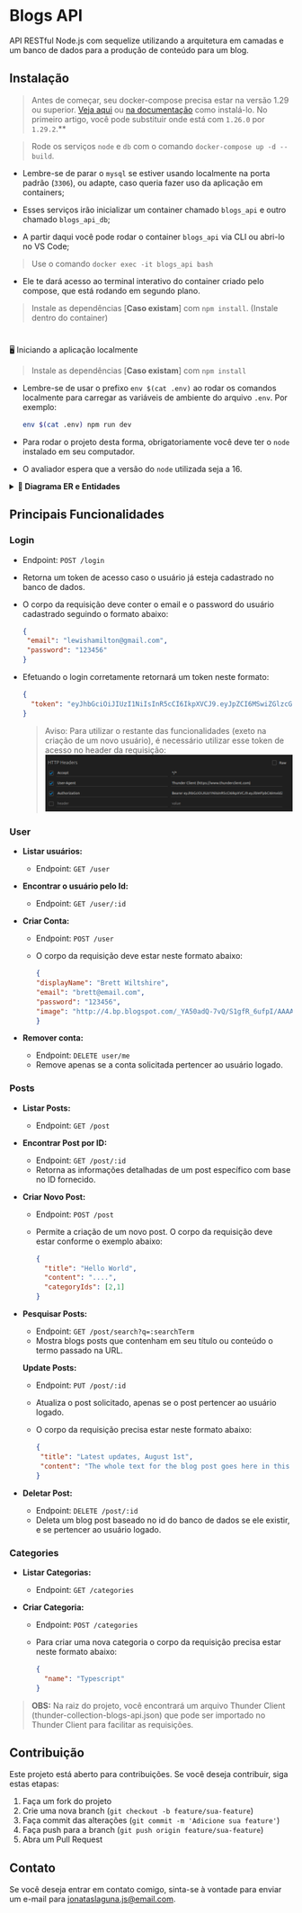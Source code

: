 # Blogs API

API RESTful Node.js com sequelize utilizando a arquitetura em camadas e um banco de dados para a produção de conteúdo para um blog. 

## Instalação

> Antes de começar, seu docker-compose precisa estar na versão 1.29 ou superior. [Veja aqui](https://www.digitalocean.com/community/tutorials/how-to-install-and-use-docker-compose-on-ubuntu-20-04-pt) ou [na documentação](https://docs.docker.com/compose/install/) como instalá-lo. No primeiro artigo, você pode substituir onde está com `1.26.0` por `1.29.2`.**
  

>  Rode os serviços `node` e `db` com o comando `docker-compose up -d --build`.

  - Lembre-se de parar o `mysql` se estiver usando localmente na porta padrão (`3306`), ou adapte, caso queria fazer uso da aplicação em containers;

  - Esses serviços irão inicializar um container chamado `blogs_api` e outro chamado `blogs_api_db`;

  - A partir daqui você pode rodar o container `blogs_api` via CLI ou abri-lo no VS Code;

  > Use o comando `docker exec -it blogs_api bash`

  - Ele te dará acesso ao terminal interativo do container criado pelo compose, que está rodando em segundo plano.

  > Instale as dependências [**Caso existam**] com `npm install`. (Instale dentro do container)

#

🖥️ Iniciando a aplicação localmente

 > Instale as dependências [**Caso existam**] com `npm install`
  
  - Lembre-se de usar o prefixo `env $(cat .env)` ao rodar os comandos localmente para carregar as variáveis de ambiente do arquivo `.env`. Por exemplo:
  
    ```bash
    env $(cat .env) npm run dev
    ```

  -  Para rodar o projeto desta forma, obrigatoriamente você deve ter o `node` instalado em seu computador.
  -  O avaliador espera que a versão do `node` utilizada seja a 16.

<details>
  <summary  id="diagrama"><strong>🎲 Diagrama ER e Entidades</strong></summary>

#### Formato das entidades

  ![DER](./public/der.png)

  ---

 - #### Scripts prontos

    ---

    - Cria o banco e gera as tabelas:
    ```json
    "prestart": "npx sequelize-cli db:create && npx sequelize-cli db:migrate"
    ```

    - Insere dados/Popula a tabela:
    ```json
    "seed": "npx sequelize-cli db:seed:all"
    ```
</details>

## Principais Funcionalidades

### Login

  - Endpoint: `POST /login`
  - Retorna um token de acesso caso o usuário já esteja cadastrado no banco de dados.
  - O corpo da requisição deve conter o email e o password do usuário cadastrado seguindo o formato abaixo:

     ```json
    {
      "email": "lewishamilton@gmail.com",
      "password": "123456"
    }
    ```
  - Efetuando o login corretamente retornará um token neste formato:
  
    ```json
    {
      "token": "eyJhbGciOiJIUzI1NiIsInR5cCI6IkpXVCJ9.eyJpZCI6MSwiZGlzcGxheU5hbWUiOiJMZXdpcyBIYW1pbHRvbiIsImVtYWlsIjoibGV3aXNoYW1pbHRvbkBnbWFpbC5jb20iLCJpYXQiOjE2OTk2MzY2NDR9.FagS0qw9Nv8uUQDaId7AWoCGIy8QAEVJxy2ZN_ZDWUM"
    }
    ```

    > Aviso: Para utilizar o restante das funcionalidades (exeto na criação de um novo usuário), é necessário utilizar esse token de acesso no header da requisição: </br>
     ![DER](./public/header-auth.png)

### User


- **Listar usuários:**

  - Endpoint: `GET /user`

- **Encontrar o usuário pelo Id:**
  - Endpoint: `GET /user/:id`

- **Criar Conta:**
  - Endpoint: `POST /user`
  - O corpo da requisição deve estar neste formato abaixo:
  
     ```json
     {
     "displayName": "Brett Wiltshire",
     "email": "brett@email.com",
     "password": "123456",
     "image": "http://4.bp.blogspot.com/_YA50adQ-7vQ/S1gfR_6ufpI/AAAAAAAAAAk/1ErJGgRWZDg/S45/brett.png"
    }
    ```

- **Remover conta:**
  - Endpoint: `DELETE user/me`
  - Remove apenas se a conta solicitada pertencer ao usuário logado.

### Posts

- **Listar Posts:**
  - Endpoint: `GET /post`
  
- **Encontrar Post por ID:**
  - Endpoint: `GET /post/:id`
  - Retorna as informações detalhadas de um post específico com base no ID fornecido.

- **Criar Novo Post:**
  - Endpoint: `POST /post`
  - Permite a criação de um novo post. O corpo da requisição deve estar conforme o exemplo abaixo:

    ```json
    {
      "title": "Hello World",
      "content": "....",
      "categoryIds": [2,1]
    }
    ```

- **Pesquisar Posts:**
  - Endpoint: `GET /post/search?q=:searchTerm`
  - Mostra blogs posts que contenham em seu título ou conteúdo o termo passado na URL.

   **Update Posts:**
  - Endpoint: `PUT /post/:id`
  - Atualiza o post solicitado, apenas se o post pertencer ao usuário logado.
  - O corpo da requisição precisa estar neste formato abaixo:

     ```json
    {
      "title": "Latest updates, August 1st",
      "content": "The whole text for the blog post goes here in this key"
    }
    ```
- **Deletar Post:**
  - Endpoint: `DELETE /post/:id`
  - Deleta um blog post baseado no id do banco de dados se ele existir, e se pertencer ao usuário logado.

### Categories

- **Listar Categorias:**
  - Endpoint: `GET /categories`
  
- **Criar Categoria:**
  - Endpoint: `POST /categories`
  - Para criar uma nova categoria o corpo da requisição precisa estar neste formato abaixo:

     ```json
    {
       "name": "Typescript"
    }
    ```

> <strong>OBS:</strong> Na raiz do projeto, você encontrará um arquivo Thunder Client (thunder-collection-blogs-api.json) que pode ser importado no Thunder Client para facilitar as requisições.

## Contribuição

Este projeto está aberto para contribuições. Se você deseja contribuir, siga estas etapas:

1. Faça um fork do projeto
2. Crie uma nova branch (`git checkout -b feature/sua-feature`)
3. Faça commit das alterações (`git commit -m 'Adicione sua feature'`)
4. Faça push para a branch (`git push origin feature/sua-feature`)
5. Abra um Pull Request

## Contato

Se você deseja entrar em contato comigo, sinta-se à vontade para enviar um e-mail para [jonataslaguna.js@email.com](mailto:jonataslaguna.js@email.com).

